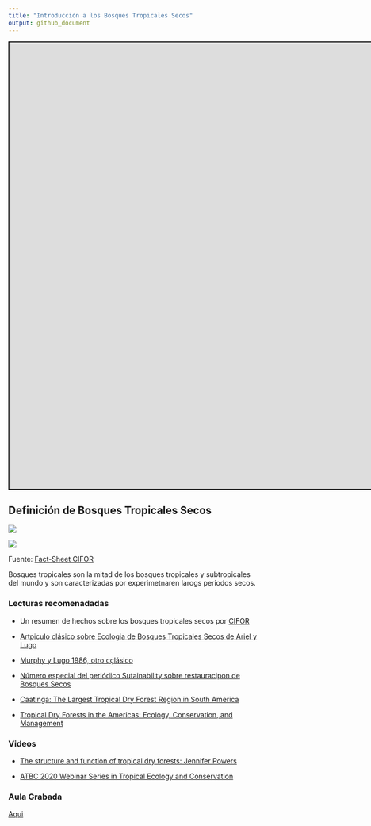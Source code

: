 ```yaml
---
title: "Introducción a los Bosques Tropicales Secos"
output: github_document
---
```


<script src="/rmarkdown-libs/fitvids/fitvids.min.js"></script>
<div class="shareagain" style="min-width:300px;margin:1em auto;" data-exeternal="1">
<iframe src="https://ecoaplic.org/en/slides_aulas/restor_unam/02_intro_dryfor.html#1" width="1600" height="900" style="border:2px solid currentColor;" loading="lazy" allowfullscreen></iframe>
<script>fitvids('.shareagain', {players: 'iframe'});</script>
</div>

## Definición de Bosques Tropicales Secos

![](/en/courses/socio_rest/02_Intro_dryforest/02_intro_dryfor_files/df_amer.png)

![](/en/courses/socio_rest/02_Intro_dryforest/02_intro_dryfor_files/df_asia.png)

Fuente: [Fact-Sheet CIFOR](https://www.cifor.org/publications/pdf_files/factsheet/4875-factsheet.pdf)

Bosques tropicales son la mitad de los bosques tropicales y subtropicales del mundo y son caracterizadas por experimetnaren larogs periodos secos.

### Lecturas recomenadadas

-   Un resumen de hechos sobre los bosques tropicales secos por [CIFOR](https://www.cifor.org/publications/pdf_files/factsheet/4875-factsheet.pdf)

-   [Artpiculo clásico sobre Ecologia de Bosques Tropicales Secos de Ariel y Lugo](http://links.jstor.org/sici?sici=0066-4162%281986%2917%3C67%3AEOTDF%3E2.0.CO%3B2-Z)

-   [Murphy y Lugo 1986, otro cçlásico](https://www.annualreviews.org/doi/abs/10.1146/annurev.es.17.110186.000435)

-   [Número especial del periódico Sutainability sobre restauracipon de Bosques Secos](https://www.mdpi.com/journal/sustainability/special_issues/TropicalDryForestRestoration)

-   [Caatinga: The Largest Tropical Dry Forest Region in South America](https://pt.b-ok.lat/book/3420963/c5d341)

-   [Tropical Dry Forests in the Americas: Ecology, Conservation, and Management](https://pt.b-ok.lat/book/2366156/5d59ef)

### Videos

-   [The structure and function of tropical dry forests: Jennifer Powers](https://www.youtube.com/watch?v=e-OXYOzBXI8)

-   [ATBC 2020 Webinar Series in Tropical Ecology and Conservation](https://tropicalbiology.org/webinars/atbc2020series/structure-and-function/)

### Aula Grabada

[Aqui](https://youtu.be/QQ4aloezO3k)
